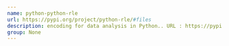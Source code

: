 ```yaml
---
name: python-python-rle
url: https://pypi.org/project/python-rle/#files
description: encoding for data analysis in Python.. URL : https://pypi.org/project/python-rle/#files Groups : None
group: None
---
```

